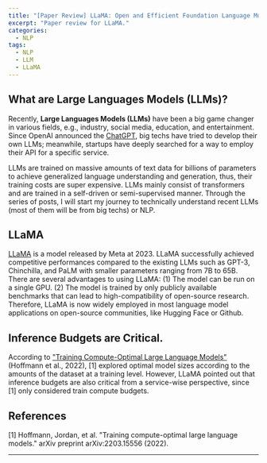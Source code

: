```yaml
---
title: "[Paper Review] LLaMA: Open and Efficient Foundation Language Models"
excerpt: "Paper review for LLaMA."
categories:
  - NLP
tags:
  - NLP
  - LLM
  - LLaMA
---
```


## What are Large Languages Models (LLMs)?

Recently, **Large Languages Models (LLMs)** have been a big game changer in various fields, e.g., industry, social media, education, and entertainment.
Since OpenAI announced the [ChatGPT](https://chat.openai.com/), big techs have tried to develop their own LLMs; meanwhile, startups have deeply searched for a way to employ their API for a specific service.

LLMs are trained on massive amounts of text data for billions of parameters to achieve generalized language understanding and generation, thus, their training costs are super expensive.
LLMs mainly consist of transformers and are trained in a self-driven or semi-supervised manner.
Through the series of posts, I will start my journey to technically understand recent LLMs (most of them will be from big techs) or NLP. 

## LLaMA

[LLaMA](https://arxiv.org/pdf/2302.13971.pdf) is a model released by Meta at 2023.
LLaMA successfully achieved competitive performances compared to the existing LLMs such as GPT-3, Chinchilla, and PaLM with smaller parameters ranging from 7B to 65B.
There are several advantages to using LLaMA: (1) The model can be run on a single GPU. (2) The model is trained by only publicly available benchmarks that can lead to high-compatibility of open-source research.
Therefore, LLaMA is now widely employed in most language model applications on open-source communities, like Hugging Face or Github.

## Inference Budgets are Critical.
According to ["Training Compute-Optimal Large Language Models"](https://arxiv.org/abs/2203.15556) (Hoffmann et al., 2022), \[1\] explored optimal model sizes according to the amounts of the dataset at a training level.
However, LLaMA pointed out that inference budgets are also critical from a service-wise perspective, since \[1\] only considered train compute budgets.
<!-- In this paper, the authors proposed the training method as well as the model architecture. -->

## References
\[1\] Hoffmann, Jordan, et al. "Training compute-optimal large language models." arXiv preprint arXiv:2203.15556 (2022).

***